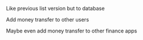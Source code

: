 Like previous list version but to database

Add money transfer to other users

Maybe even add money transfer to other finance apps